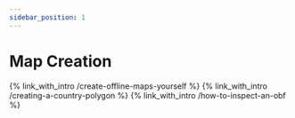 ```yaml
---
sidebar_position: 1
---
```


# Map Creation

{% link_with_intro /create-offline-maps-yourself %}
{% link_with_intro /creating-a-country-polygon %}
{% link_with_intro /how-to-inspect-an-obf %}
